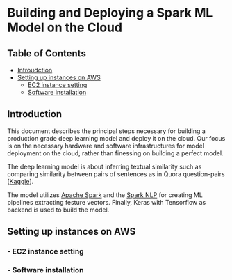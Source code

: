 # Building and Deploying a Spark ML Model on the Cloud
## Table of Contents  

* [Introudction](#ab)  
* [Setting up instances on AWS](#ac) 
  * [EC2 instance setting](#ad)
  * [Software installation](#ae)

<a name = "ab"/>

## Introduction

This document describes the principal steps necessary for building a production grade deep learning model and deploy it on the cloud. Our focus is on the necessary hardware and software infrastructures for model deployment on the cloud, rather than finessing on building a perfect model. 

The deep learning model is about inferring textual similarity such as comparing similarity between pairs of sentences as in Quora question-pairs [[Kaggle](https://www.kaggle.com/c/quora-question-pairs)]. 

The model utilizes [Apache Spark](https://spark.apache.org/) and the [Spark NLP](https://github.com/JohnSnowLabs/spark-nlp) for creating ML pipelines extracting festure vectors. Finally, Keras with Tensorflow as backend is used to build the model. 

<a name ="ac"/>

## Setting up instances on AWS

<a name = "ad"/>

### - EC2 instance setting
 
<a name ="ae"/>

### - Software installation

